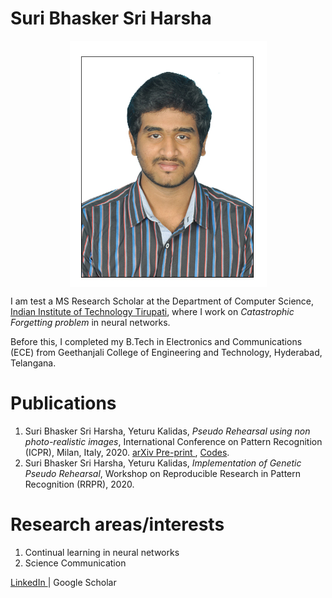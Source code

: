 # Suri Bhasker Sri Harsha

<center><img src="Bhasker Sri Harsha.jpg" align=center></center>

I am test a MS Research Scholar at the Department of Computer Science, <a href="https://iittp.ac.in/">Indian Institute of Technology Tirupati</a>, where I work on _Catastrophic Forgetting problem_ in neural networks.

Before this, I completed my B.Tech in Electronics and Communications (ECE) from Geethanjali College of Engineering and Technology, Hyderabad, Telangana.

# Publications

1. Suri Bhasker Sri Harsha, Yeturu Kalidas, _Pseudo Rehearsal using non photo-realistic images_, International Conference on Pattern Recognition (ICPR), Milan, Italy, 2020. <a href="https://arxiv.org/abs/2004.13414" target="blank"> arXiv Pre-print </a>, <a href="https://github.com/BhaskerSriHarsha/Genetic-Pseudo-Rehearsal">Codes</a>.
2. Suri Bhasker Sri Harsha, Yeturu Kalidas, _Implementation of Genetic Pseudo Rehearsal_, Workshop on Reproducible Research in Pattern Recognition (RRPR), 2020.

# Research areas/interests

1. Continual learning in neural networks
2. Science Communication

<a href = "https://www.linkedin.com/in/bhasker-sri-harsha" target="blank"> LinkedIn </a>| Google Scholar
